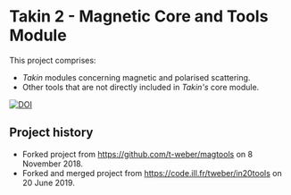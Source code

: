# Takin 2 - Magnetic Core and Tools Module

This project comprises:
  - *Takin* modules concerning magnetic and polarised scattering. 
  - Other tools that are not directly included in *Takin's* core module.

[![DOI](https://zenodo.org/badge/DOI/10.5281/zenodo.4117437.svg)](https://doi.org/10.5281/zenodo.4117437)


## Project history

  - Forked project from https://github.com/t-weber/magtools on 8 November 2018.
  - Forked and merged project from https://code.ill.fr/tweber/in20tools on 20 June 2019.
